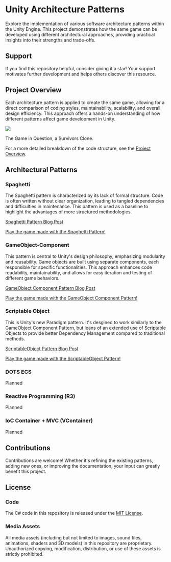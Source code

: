 # Unity Architecture Patterns

Explore the implementation of various software architecture patterns within the Unity Engine. This project demonstrates how the same game can be developed using different architectural approaches, providing practical insights into their strengths and trade-offs.

## Support

If you find this repository helpful, consider giving it a star! Your support motivates further development and helps others discover this resource.

## Project Overview

Each architecture pattern is applied to create the same game, allowing for a direct comparison of coding styles, maintainability, scalability, and overall design efficiency. This approach offers a hands-on understanding of how different patterns affect game development in Unity.

![](https://github.com/SimonNordon4/unity-architecture-patterns/blob/main/resources/game_snapshot.gif)

The Game in Question, a Survivors Clone.

For a more detailed breakdown of the code structure, see the [Project Overview](resources/ProjectOverview.md).

## Architectural Patterns

### Spaghetti
The Spaghetti pattern is characterized by its lack of formal structure. Code is often written without clear organization, leading to tangled dependencies and difficulties in maintenance. This pattern is used as a baseline to highlight the advantages of more structured methodologies.

[Spaghetti Pattern Blog Post](https://medium.com/@simon.nordon/unity-architecture-spaghetti-pattern-7e995648c7c8/)

[Play the game made with the Spaghetti Pattern!](https://simonnordon4.github.io/unity-architecture-patterns/Builds/SpaghettiPattern/)

### GameObject-Component
This pattern is central to Unity's design philosophy, emphasizing modularity and reusability. Game objects are built using separate components, each responsible for specific functionalities. This approach enhances code readability, maintainability, and allows for easy iteration and testing of different game behaviors.

[GameObject Component Pattern Blog Post](https://medium.com/@simon.nordon/unity-architecture-gameobject-component-pattern-34a76a9eacfb/)

[Play the game made with the GameObject Component Pattern!](https://simonnordon4.github.io/unity-architecture-patterns/Builds/GameObjectComponentPattern/)

### Scriptable Object
This is Unity's new Paradigm pattern. It's desgined to work similarly to the GameObject Component Pattern, but leans of an extended use of Scriptable Objects to provide better Dependency Management compared to traditional methods.


[ScriptableObject Pattern Blog Post](https://medium.com/@simon.nordon/unity-architecture-scriptable-object-pattern-0a6c25b2d741)

[Play the game made with the ScriptableObject Pattern!](https://simonnordon4.github.io/unity-architecture-patterns/Builds/ScriptableObjectPattern/)

### DOTS ECS
Planned

### Reactive Programming (R3)
Planned

### IoC Container + MVC (VContainer)
Planned

## Contributions

Contributions are welcome! Whether it's refining the existing patterns, adding new ones, or improving the documentation, your input can greatly benefit this project.



## License

### Code

The C# code in this repository is released under the [MIT License](https://opensource.org/licenses/MIT). 

### Media Assets

All media assets (including but not limited to images, sound files, animations, shaders and 3D models) in this repository are proprietary. Unauthorized copying, modification, distribution, or use of these assets is strictly prohibited.

